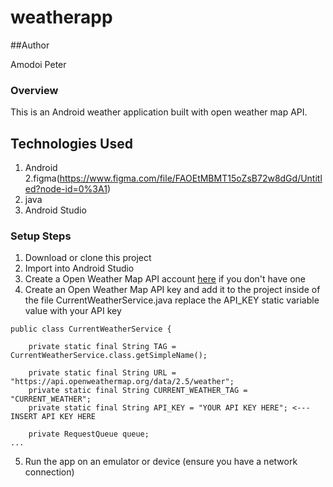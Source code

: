 # weatherapp

##Author
 
Amodoi Peter

### Overview
This is an Android weather application built with open weather map API.

## Technologies Used
1. Android
2.figma(https://www.figma.com/file/FAOEtMBMT15oZsB72w8dGd/Untitled?node-id=0%3A1)
3. java
4. Android Studio


### Setup Steps
1. Download or clone this project
2. Import into Android Studio
3. Create a Open Weather Map API account [here](https://home.openweathermap.org/users/sign_up) if you don't have one
4. Create an Open Weather Map API key and add it to the project inside of the file CurrentWeatherService.java replace the API_KEY static variable value with your API key

```
public class CurrentWeatherService {

    private static final String TAG = CurrentWeatherService.class.getSimpleName();

    private static final String URL = "https://api.openweathermap.org/data/2.5/weather";
    private static final String CURRENT_WEATHER_TAG = "CURRENT_WEATHER";
    private static final String API_KEY = "YOUR API KEY HERE"; <--- INSERT API KEY HERE

    private RequestQueue queue;
...    
```
5. Run the app on an emulator or device (ensure you have a network connection)
